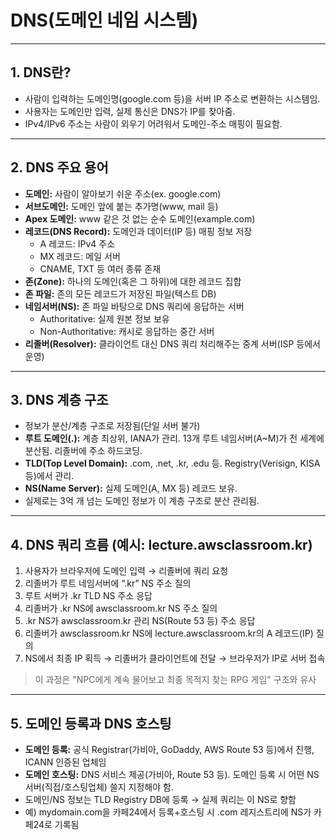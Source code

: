 # DNS(도메인 네임 시스템)

---

## 1. DNS란?

- 사람이 입력하는 도메인명(google.com 등)을 서버 IP 주소로 변환하는 시스템임.
- 사용자는 도메인만 입력, 실제 통신은 DNS가 IP를 찾아줌.
- IPv4/IPv6 주소는 사람이 외우기 어려워서 도메인-주소 매핑이 필요함.

---

## 2. DNS 주요 용어

- **도메인:** 사람이 알아보기 쉬운 주소(ex. google.com)
- **서브도메인:** 도메인 앞에 붙는 추가명(www, mail 등)
- **Apex 도메인:** www 같은 것 없는 순수 도메인(example.com)
- **레코드(DNS Record):** 도메인과 데이터(IP 등) 매핑 정보 저장
  - A 레코드: IPv4 주소
  - MX 레코드: 메일 서버
  - CNAME, TXT 등 여러 종류 존재
- **존(Zone):** 하나의 도메인(혹은 그 하위)에 대한 레코드 집합
- **존 파일:** 존의 모든 레코드가 저장된 파일(텍스트 DB)
- **네임서버(NS):** 존 파일 바탕으로 DNS 쿼리에 응답하는 서버
  - Authoritative: 실제 원본 정보 보유
  - Non-Authoritative: 캐시로 응답하는 중간 서버
- **리졸버(Resolver):** 클라이언트 대신 DNS 쿼리 처리해주는 중계 서버(ISP 등에서 운영)

---

## 3. DNS 계층 구조

- 정보가 분산/계층 구조로 저장됨(단일 서버 불가)
- **루트 도메인(.):** 계층 최상위, IANA가 관리. 13개 루트 네임서버(A~M)가 전 세계에 분산됨. 리졸버에 주소 하드코딩.
- **TLD(Top Level Domain):** .com, .net, .kr, .edu 등. Registry(Verisign, KISA 등)에서 관리.
- **NS(Name Server):** 실제 도메인(A, MX 등) 레코드 보유.
- 실제로는 3억 개 넘는 도메인 정보가 이 계층 구조로 분산 관리됨.

---

## 4. DNS 쿼리 흐름 (예시: lecture.awsclassroom.kr)

1. 사용자가 브라우저에 도메인 입력 → 리졸버에 쿼리 요청
2. 리졸버가 루트 네임서버에 “.kr” NS 주소 질의
3. 루트 서버가 .kr TLD NS 주소 응답
4. 리졸버가 .kr NS에 awsclassroom.kr NS 주소 질의
5. .kr NS가 awsclassroom.kr 관리 NS(Route 53 등) 주소 응답
6. 리졸버가 awsclassroom.kr NS에 lecture.awsclassroom.kr의 A 레코드(IP) 질의
7. NS에서 최종 IP 획득 → 리졸버가 클라이언트에 전달 → 브라우저가 IP로 서버 접속

> 이 과정은 "NPC에게 계속 물어보고 최종 목적지 찾는 RPG 게임" 구조와 유사

---

## 5. 도메인 등록과 DNS 호스팅

- **도메인 등록:** 공식 Registrar(가비아, GoDaddy, AWS Route 53 등)에서 진행, ICANN 인증된 업체임
- **도메인 호스팅:** DNS 서비스 제공(가비아, Route 53 등). 도메인 등록 시 어떤 NS 서버(직접/호스팅업체) 쓸지 지정해야 함.
- 도메인/NS 정보는 TLD Registry DB에 등록 → 실제 쿼리는 이 NS로 향함
- 예) mydomain.com을 카페24에서 등록+호스팅 시 .com 레지스트리에 NS가 카페24로 기록됨
